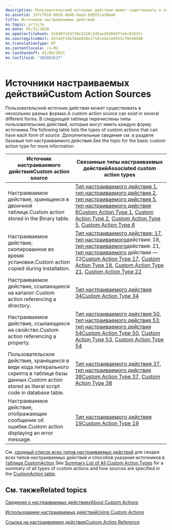 ```yaml
---
description: Пользовательский источник действия может существовать в нескольких разных формах. В следующей таблице перечислены типы пользовательских действий, которые могут иметь каждую форму источника. Дополнительные сведения см. в разделе базовый тип настраиваемого действия.
ms.assetid: 33fc7918-0828-4640-baed-bd9f61a3bba8
title: Источники настраиваемых действий
ms.topic: article
ms.date: 05/31/2018
ms.openlocfilehash: 428487a5d730e3128c3d5ae20d04df7ebc0163fc
ms.sourcegitcommit: 831e8f3db78ab820e1710cede244553c70e50500
ms.translationtype: MT
ms.contentlocale: ru-RU
ms.lasthandoff: 01/08/2021
ms.locfileid: "105663527"
---
```

# <a name="custom-action-sources"></a><span data-ttu-id="9dcce-105">Источники настраиваемых действий</span><span class="sxs-lookup"><span data-stu-id="9dcce-105">Custom Action Sources</span></span>

<span data-ttu-id="9dcce-106">Пользовательский источник действия может существовать в нескольких разных формах.</span><span class="sxs-lookup"><span data-stu-id="9dcce-106">A custom action source can exist in several different forms.</span></span> <span data-ttu-id="9dcce-107">В следующей таблице перечислены типы пользовательских действий, которые могут иметь каждую форму источника.</span><span class="sxs-lookup"><span data-stu-id="9dcce-107">The following table lists the types of custom actions that can have each form of source.</span></span> <span data-ttu-id="9dcce-108">Дополнительные сведения см. в разделе базовый тип настраиваемого действия.</span><span class="sxs-lookup"><span data-stu-id="9dcce-108">See the topic for the basic custom action type for more information.</span></span>



| <span data-ttu-id="9dcce-109">Источник настраиваемого действия</span><span class="sxs-lookup"><span data-stu-id="9dcce-109">Custom action source</span></span>                                           | <span data-ttu-id="9dcce-110">Связанные типы настраиваемых действий</span><span class="sxs-lookup"><span data-stu-id="9dcce-110">Associated custom action types</span></span>                                                                                                                                                                                 |
|----------------------------------------------------------------|----------------------------------------------------------------------------------------------------------------------------------------------------------------------------------------------------------------|
| <span data-ttu-id="9dcce-111">Настраиваемое действие, хранящееся в двоичной таблице.</span><span class="sxs-lookup"><span data-stu-id="9dcce-111">Custom action stored in the Binary table.</span></span>                      | <span data-ttu-id="9dcce-112">[Тип настраиваемого действия 1](custom-action-type-1.md), [тип настраиваемого действия 2](custom-action-type-2.md), [тип настраиваемого действия 5](custom-action-type-5.md), [тип настраиваемого действия 6](custom-action-type-6.md)</span><span class="sxs-lookup"><span data-stu-id="9dcce-112">[Custom Action Type 1](custom-action-type-1.md), [Custom Action Type 2](custom-action-type-2.md), [Custom Action Type 5](custom-action-type-5.md), [Custom Action Type 6](custom-action-type-6.md)</span></span>         |
| <span data-ttu-id="9dcce-113">Настраиваемое действие, скопированное во время установки.</span><span class="sxs-lookup"><span data-stu-id="9dcce-113">Custom action copied during installation.</span></span>                      | <span data-ttu-id="9dcce-114">[Тип настраиваемого действия: 17](custom-action-type-17.md), [тип настраиваемого](custom-action-type-18.md)действия: 18, [тип настраиваемого](custom-action-type-21.md)действия: 21, [тип настраиваемого](custom-action-type-22.md) действия — 22</span><span class="sxs-lookup"><span data-stu-id="9dcce-114">[Custom Action Type 17](custom-action-type-17.md), [Custom Action Type 18](custom-action-type-18.md), [Custom Action Type 21](custom-action-type-21.md), [Custom Action Type 22](custom-action-type-22.md)</span></span> |
| <span data-ttu-id="9dcce-115">Настраиваемое действие, ссылающееся на каталог.</span><span class="sxs-lookup"><span data-stu-id="9dcce-115">Custom action referencing a directory.</span></span>                         | [<span data-ttu-id="9dcce-116">Тип настраиваемого действия 34</span><span class="sxs-lookup"><span data-stu-id="9dcce-116">Custom Action Type 34</span></span>](custom-action-type-34.md)                                                                                                                                                             |
| <span data-ttu-id="9dcce-117">Настраиваемое действие, ссылающееся на свойство.</span><span class="sxs-lookup"><span data-stu-id="9dcce-117">Custom action referencing a property.</span></span>                          | <span data-ttu-id="9dcce-118">[Тип настраиваемого действия 50](custom-action-type-50.md), [тип настраиваемого действия 53](custom-action-type-53.md), [тип настраиваемого действия 54](custom-action-type-54.md)</span><span class="sxs-lookup"><span data-stu-id="9dcce-118">[Custom Action Type 50](custom-action-type-50.md), [Custom Action Type 53](custom-action-type-53.md), [Custom Action Type 54](custom-action-type-54.md)</span></span>                                                     |
| <span data-ttu-id="9dcce-119">Пользовательское действие, хранящееся в виде кода литерального скрипта в таблице базы данных.</span><span class="sxs-lookup"><span data-stu-id="9dcce-119">Custom action stored as literal script code in database table.</span></span> | <span data-ttu-id="9dcce-120">[Тип настраиваемого действия 37](custom-action-type-37.md), [тип настраиваемого действия 38](custom-action-type-38.md)</span><span class="sxs-lookup"><span data-stu-id="9dcce-120">[Custom Action Type 37](custom-action-type-37.md), [Custom Action Type 38](custom-action-type-38.md)</span></span>                                                                                                         |
| <span data-ttu-id="9dcce-121">Настраиваемое действие, отображающее сообщение об ошибке.</span><span class="sxs-lookup"><span data-stu-id="9dcce-121">Custom action displaying an error message.</span></span>                     | [<span data-ttu-id="9dcce-122">Тип настраиваемого действия 19</span><span class="sxs-lookup"><span data-stu-id="9dcce-122">Custom Action Type 19</span></span>](custom-action-type-19.md)                                                                                                                                                             |



 

<span data-ttu-id="9dcce-123">См. [сводный список всех типов настраиваемых действий](summary-list-of-all-custom-action-types.md) для сводки всех типов настраиваемых действий и способов указания источников в [таблице CustomAction](customaction-table.md).</span><span class="sxs-lookup"><span data-stu-id="9dcce-123">See [Summary List of All Custom Action Types](summary-list-of-all-custom-action-types.md) for a summary of all types of custom actions and how sources are specified in the [CustomAction table](customaction-table.md).</span></span>

## <a name="related-topics"></a><span data-ttu-id="9dcce-124">См. также</span><span class="sxs-lookup"><span data-stu-id="9dcce-124">Related topics</span></span>

<dl> <dt>

[<span data-ttu-id="9dcce-125">Сведения о настраиваемых действиях</span><span class="sxs-lookup"><span data-stu-id="9dcce-125">About Custom Actions</span></span>](about-custom-actions.md)
</dt> <dt>

[<span data-ttu-id="9dcce-126">Использование настраиваемых действий</span><span class="sxs-lookup"><span data-stu-id="9dcce-126">Using Custom Actions</span></span>](using-custom-actions.md)
</dt> <dt>

[<span data-ttu-id="9dcce-127">Ссылка на настраиваемое действие</span><span class="sxs-lookup"><span data-stu-id="9dcce-127">Custom Action Reference</span></span>](custom-action-reference.md)
</dt> </dl>

 

 



